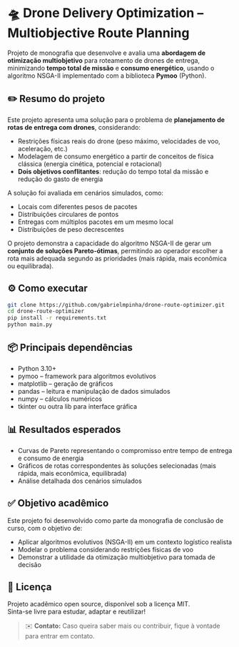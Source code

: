 # 🛸 Drone Delivery Optimization – Multiobjective Route Planning

Projeto de monografia que desenvolve e avalia uma **abordagem de otimização multiobjetivo** para roteamento de drones de entrega, minimizando **tempo total de missão** e **consumo energético**, usando o algoritmo NSGA-II implementado com a biblioteca **Pymoo** (Python).

## ✏️ Resumo do projeto

Este projeto apresenta uma solução para o problema de **planejamento de rotas de entrega com drones**, considerando:
- Restrições físicas reais do drone (peso máximo, velocidades de voo, aceleração, etc.)
- Modelagem de consumo energético a partir de conceitos de física clássica (energia cinética, potencial e rotacional)
- **Dois objetivos conflitantes**: redução do tempo total da missão e redução do gasto de energia

A solução foi avaliada em cenários simulados, como:
- Locais com diferentes pesos de pacotes
- Distribuições circulares de pontos
- Entregas com múltiplos pacotes em um mesmo local
- Distribuições de peso decrescentes

O projeto demonstra a capacidade do algoritmo NSGA-II de gerar um **conjunto de soluções Pareto-ótimas**, permitindo ao operador escolher a rota mais adequada segundo as prioridades (mais rápida, mais econômica ou equilibrada).

## ⚙️ Como executar

```bash
git clone https://github.com/gabrielmpinha/drone-route-optimizer.git
cd drone-route-optimizer
pip install -r requirements.txt
python main.py
```

## 📦 Principais dependências

- Python 3.10+
- pymoo – framework para algoritmos evolutivos
- matplotlib – geração de gráficos
- pandas – leitura e manipulação de dados simulados
- numpy – cálculos numéricos
- tkinter ou outra lib para interface gráfica


## 📊 Resultados esperados

- Curvas de Pareto representando o compromisso entre tempo de entrega e consumo de energia
- Gráficos de rotas correspondentes às soluções selecionadas (mais rápida, mais econômica, equilibrada)
- Análise detalhada dos cenários simulados

## ✅ Objetivo acadêmico

Este projeto foi desenvolvido como parte da monografia de conclusão de curso, com o objetivo de:
- Aplicar algoritmos evolutivos (NSGA-II) em um contexto logístico realista
- Modelar o problema considerando restrições físicas de voo
- Demonstrar a utilidade da otimização multiobjetivo para tomada de decisão

## 📄 Licença

Projeto acadêmico open source, disponível sob a licença MIT.  
Sinta-se livre para estudar, adaptar e reutilizar!

> ✉️ **Contato:** Caso queira saber mais ou contribuir, fique à vontade para entrar em contato.
